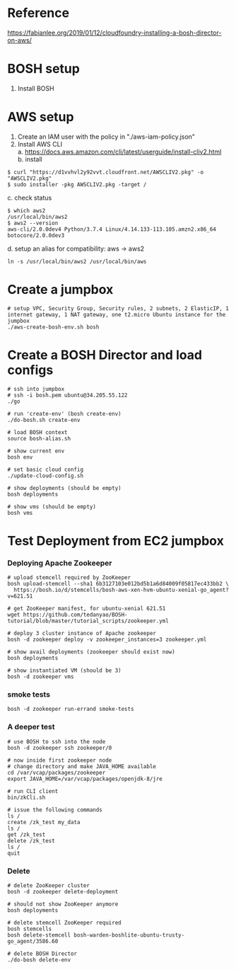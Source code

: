 # Reference
https://fabianlee.org/2019/01/12/cloudfoundry-installing-a-bosh-director-on-aws/

# BOSH setup
1. Install BOSH

# AWS setup
1. Create an IAM user with the policy in "./aws-iam-policy.json"
2. Install AWS CLI  
  a. https://docs.aws.amazon.com/cli/latest/userguide/install-cliv2.html  
  b. install  
  ```
  $ curl "https://d1vvhvl2y92vvt.cloudfront.net/AWSCLIV2.pkg" -o "AWSCLIV2.pkg"
  $ sudo installer -pkg AWSCLIV2.pkg -target /
  ```
  
  c. check status
  ```
  $ which aws2
  /usr/local/bin/aws2 
  $ aws2 --version
  aws-cli/2.0.0dev4 Python/3.7.4 Linux/4.14.133-113.105.amzn2.x86_64 botocore/2.0.0dev3
  ```
  d. setup an alias for compatibility: aws -> aws2
  ```
  ln -s /usr/local/bin/aws2 /usr/local/bin/aws
  ```

# Create a jumpbox
```
# setup VPC, Security Group, Security rules, 2 subnets, 2 ElasticIP, 1 internet gateway, 1 NAT gateway, one t2.micro Ubuntu instance for the jumpbox
./aws-create-bosh-env.sh bosh
```

# Create a BOSH Director and load configs
```
# ssh into jumpbox
# ssh -i bosh.pem ubuntu@34.205.55.122
./go

# run 'create-env' (bosh create-env)
./do-bosh.sh create-env

# load BOSH context
source bosh-alias.sh

# show current env
bosh env

# set basic cloud config
./update-cloud-config.sh

# show deployments (should be empty)
bosh deployments

# show vms (should be empty)
bosh vms
```
# Test Deployment from EC2 jumpbox
### Deploying Apache Zookeeper
```
# upload stemcell required by ZooKeeper
bosh upload-stemcell --sha1 6b3127103e012bd5b1a6d84009f05817ec433bb2 \
  https://bosh.io/d/stemcells/bosh-aws-xen-hvm-ubuntu-xenial-go_agent?v=621.51
  
# get ZooKeeper manifest, for ubuntu-xenial 621.51
wget https://github.com/tedanyao/BOSH-tutorial/blob/master/tutorial_scripts/zookeeper.yml

# deploy 3 cluster instance of Apache zookeeper
bosh -d zookeeper deploy -v zookeeper_instances=3 zookeeper.yml

# show avail deployments (zookeeper should exist now)
bosh deployments

# show instantiated VM (should be 3)
bosh -d zookeeper vms
```
### smoke tests
```
bosh -d zookeeper run-errand smoke-tests
```

### A deeper test
```
# use BOSH to ssh into the node
bosh -d zookeeper ssh zookeeper/0

# now inside first zookeeper node
# change directory and make JAVA_HOME available
cd /var/vcap/packages/zookeeper
export JAVA_HOME=/var/vcap/packages/openjdk-8/jre

# run CLI client
bin/zkCli.sh

# issue the following commands
ls /
create /zk_test my_data
ls /
get /zk_test
delete /zk_test
ls /
quit
```

### Delete
```
# delete ZooKeeper cluster
bosh -d zookeeper delete-deployment

# should not show ZooKeeper anymore
bosh deployments

# delete stemcell ZooKeeper required
bosh stemcells
bosh delete-stemcell bosh-warden-boshlite-ubuntu-trusty-go_agent/3586.60

# delete BOSH Director
./do-bosh delete-env
```

